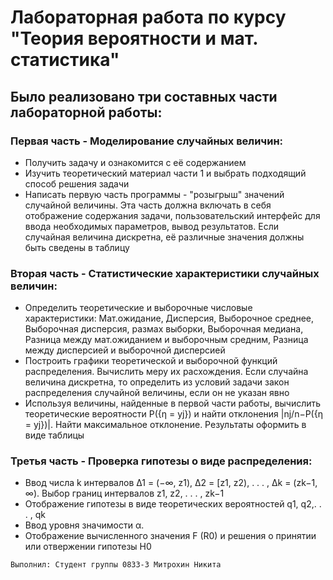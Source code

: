 # Лабораторная работа по курсу "Теория вероятности и мат. статистика"

## Было реализовано три составных части лабораторной работы:

### Первая часть - Моделирование случайных величин:
- Получить задачу и ознакомится с её содержанием
- Изучить теоретический материал части 1 и выбрать подходящий способ решения задачи
- Написать первую часть программы - "розыгрыш" значений случайной величины. Эта часть должна включать в себя отображение содержания задачи, пользовательский интерфейс для ввода необходимых параметров, вывод результатов. Если случайная величина дискретна, её различные значения должны быть сведены в таблицу

### Вторая часть - Статистические характеристики случайных величин:
- Определить теоретические и выборочные числовые характеристики: Мат.ожидание, Дисперсия, Выборочное среднее, Выборочная дисперсия, размах выборки, Выборочная медиана, Разница между мат.ожиданием и выборочным средним, Разница между дисперсией и выборочной дисперсией
- Построить графики теоретической и выборочной функций распределения. Вычислить меру их расхождения. Если случайна величина дискретна, то определить из условий задачи закон распределения случайной величины, если он не указан явно
- Используя величины, найденные в первой части работы, вычислить теоретические вероятности P({η = yj}) и найти отклонения |nj/n−P({η = yj})|. Найти максимальное отклонение. Результаты оформить в виде таблицы

### Третья часть - Проверка гипотезы о виде распределения:
-  Ввод числа k интервалов ∆1 = (−∞, z1), ∆2 = [z1, z2), . . . , ∆k = (zk−1, ∞). Выбор границ интервалов z1, z2, . . . , zk−1
- Отображение гипотезы в виде теоретических вероятностей q1, q2,. . . , qk
- Ввод уровня значимости α.
- Отображение вычисленного значения F (R0) и решения о принятии или отвержении гипотезы H0

```
Выполнил: Студент группы 0833-3 Митрохин Никита
```